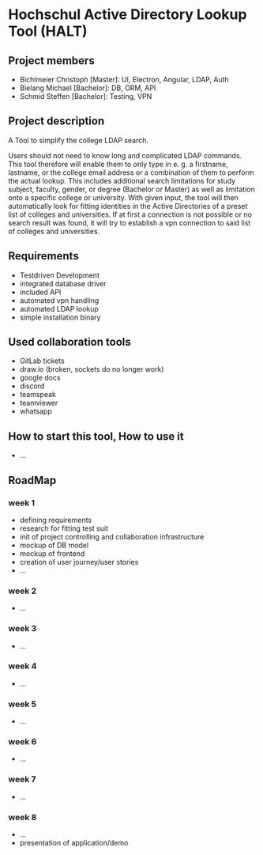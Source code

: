 # Hochschul Active Directory Lookup Tool (HALT)

## Project members
- Bichlmeier Christoph [Master]: UI, Electron, Angular, LDAP, Auth
- Bielang Michael [Bachelor]: DB, ORM, API
- Schmid Steffen [Bachelor]: Testing, VPN


## Project description
A Tool to simplify the college LDAP search.

Users should not need to know long and complicated LDAP commands. This tool therefore will enable them to only type in e. g. a firstname, lastname, or the college email address or a combination of them to perform the actual lookup. This includes additional search limitations for study subject, faculty, gender, or degree (Bachelor or Master) as well as limitation onto a specific college or university. With given input, the tool will then automatically look for fitting identities in the Active Directories of a preset list of colleges and universities. If at first a connection is not possible or no search result was found, it will try to establish a vpn connection to said list of colleges and universities.


## Requirements
- Testdriven Development
- integrated database driver
- included API
- automated vpn handling
- automated LDAP lookup
- simple installation binary


## Used collaboration tools
- GitLab tickets
- draw.io (broken, sockets do no longer work)
- google docs
- discord
- teamspeak
- teamviewer
- whatsapp


## How to start this tool, How to use it
- ...


## RoadMap

### week 1
- defining requirements
- research for fitting test suit
- init of project controlling and collaboration infrastructure
- mockup of DB model
- mockup of frontend
- creation of user journey/user stories
- ...

### week 2
- ...

### week 3
- ...

### week 4
- ...

### week 5
- ...

### week 6
- ...

### week 7
- ...

### week 8
- ...
- presentation of application/demo
